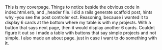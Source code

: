 This is my coverpage. Things to notice beside the obvious code in index.html.erb, and _header file. i did a rails generate scaffold post, hints why
-you see the post controler ect. 
Reasoning, because i wanted it to display 6 cards at the bottom where my table is with my projects. With a button that says next page, then it would display
another 6 cards. Couldnt figure it out so i made a table with buttons that say simple projects and not simple. 
I also made an about page. just in case i want to do something with it.
